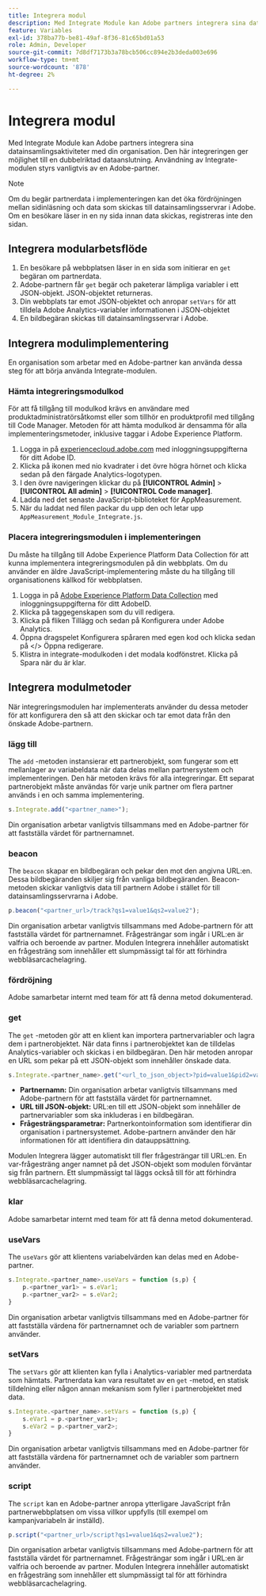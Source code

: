 ```yaml
---
title: Integrera modul
description: Med Integrate Module kan Adobe partners integrera sina datainsamlingsaktiviteter med din organisation.
feature: Variables
exl-id: 378ba77b-be81-49af-8f36-81c65bd01a53
role: Admin, Developer
source-git-commit: 7d8df7173b3a78bcb506cc894e2b3deda003e696
workflow-type: tm+mt
source-wordcount: '878'
ht-degree: 2%

---
```


# Integrera modul

Med Integrate Module kan Adobe partners integrera sina datainsamlingsaktiviteter med din organisation. Den här integreringen ger möjlighet till en dubbelriktad dataanslutning. Användning av Integrate-modulen styrs vanligtvis av en Adobe-partner.

>[!NOTE]
>
>Om du begär partnerdata i implementeringen kan det öka fördröjningen mellan sidinläsning och data som skickas till datainsamlingsservrar i Adobe. Om en besökare läser in en ny sida innan data skickas, registreras inte den sidan.

## Integrera modularbetsflöde

1. En besökare på webbplatsen läser in en sida som initierar en `get` begäran om partnerdata.
2. Adobe-partnern får `get` begär och paketerar lämpliga variabler i ett JSON-objekt. JSON-objektet returneras.
3. Din webbplats tar emot JSON-objektet och anropar `setVars` för att tilldela Adobe Analytics-variabler informationen i JSON-objektet
4. En bildbegäran skickas till datainsamlingsservrar i Adobe.

## Integrera modulimplementering

En organisation som arbetar med en Adobe-partner kan använda dessa steg för att börja använda Integrate-modulen.

### Hämta integreringsmodulkod

För att få tillgång till modulkod krävs en användare med produktadministratörsåtkomst eller som tillhör en produktprofil med tillgång till Code Manager. Metoden för att hämta modulkod är densamma för alla implementeringsmetoder, inklusive taggar i Adobe Experience Platform.

1. Logga in på [experiencecloud.adobe.com](https://experiencecloud.adobe.com) med inloggningsuppgifterna för ditt Adobe ID.
1. Klicka på ikonen med nio kvadrater i det övre högra hörnet och klicka sedan på den färgade Analytics-logotypen.
1. I den övre navigeringen klickar du på **[!UICONTROL Admin]** > **[!UICONTROL All admin]** > **[!UICONTROL Code manager]**.
1. Ladda ned det senaste JavaScript-biblioteket för AppMeasurement.
1. När du laddat ned filen packar du upp den och letar upp `AppMeasurement_Module_Integrate.js`.

### Placera integreringsmodulen i implementeringen

Du måste ha tillgång till Adobe Experience Platform Data Collection för att kunna implementera integreringsmodulen på din webbplats. Om du använder en äldre JavaScript-implementering måste du ha tillgång till organisationens källkod för webbplatsen.

1. Logga in på [Adobe Experience Platform Data Collection](https://experience.adobe.com/data-collection) med inloggningsuppgifterna för ditt AdobeID.
1. Klicka på taggegenskapen som du vill redigera.
1. Klicka på fliken Tillägg och sedan på Konfigurera under Adobe Analytics.
1. Öppna dragspelet Konfigurera spåraren med egen kod och klicka sedan på &lt;/> Öppna redigerare.
1. Klistra in integrate-modulkoden i det modala kodfönstret. Klicka på Spara när du är klar.

## Integrera modulmetoder

När integreringsmodulen har implementerats använder du dessa metoder för att konfigurera den så att den skickar och tar emot data från den önskade Adobe-partnern.

### lägg till

The `add` -metoden instansierar ett partnerobjekt, som fungerar som ett mellanlager av variabeldata när data delas mellan partnersystem och implementeringen. Den här metoden krävs för alla integreringar. Ett separat partnerobjekt måste användas för varje unik partner om flera partner används i en och samma implementering.

```JavaScript
s.Integrate.add("<partner_name>");
```

Din organisation arbetar vanligtvis tillsammans med en Adobe-partner för att fastställa värdet för partnernamnet.

### beacon

The `beacon` skapar en bildbegäran och pekar den mot den angivna URL:en. Dessa bildbegäranden skiljer sig från vanliga bildbegäranden. Beacon-metoden skickar vanligtvis data till partnern Adobe i stället för till datainsamlingsservrarna i Adobe.

```JavaScript
p.beacon("<partner_url>/track?qs1=value1&qs2=value2");
```

Din organisation arbetar vanligtvis tillsammans med Adobe-partnern för att fastställa värdet för partnernamnet. Frågesträngar som ingår i URL:en är valfria och beroende av partner. Modulen Integrera innehåller automatiskt en frågesträng som innehåller ett slumpmässigt tal för att förhindra webbläsarcachelagring.

### fördröjning

Adobe samarbetar internt med team för att få denna metod dokumenterad.

### get

The `get` -metoden gör att en klient kan importera partnervariabler och lagra dem i partnerobjektet. När data finns i partnerobjektet kan de tilldelas Analytics-variabler och skickas i en bildbegäran. Den här metoden anropar en URL som pekar på ett JSON-objekt som innehåller önskade data.

```JavaScript
s.Integrate.<partner_name>.get("<url_to_json_object>?pid=value1&pid2=value2");
```

* **Partnernamn:** Din organisation arbetar vanligtvis tillsammans med Adobe-partnern för att fastställa värdet för partnernamnet.
* **URL till JSON-objekt:** URL:en till ett JSON-objekt som innehåller de partnervariabler som ska inkluderas i en bildbegäran.
* **Frågesträngsparametrar:** Partnerkontoinformation som identifierar din organisation i partnersystemet. Adobe-partnern använder den här informationen för att identifiera din datauppsättning.

Modulen Integrera lägger automatiskt till fler frågesträngar till URL:en. En var-frågesträng anger namnet på det JSON-objekt som modulen förväntar sig från partnern. Ett slumpmässigt tal läggs också till för att förhindra webbläsarcachelagring.

### klar

Adobe samarbetar internt med team för att få denna metod dokumenterad.

### useVars

The `useVars` gör att klientens variabelvärden kan delas med en Adobe-partner.

```JavaScript
s.Integrate.<partner_name>.useVars = function (s,p) {
    p.<partner_var1> = s.eVar1;
    p.<partner_var2> = s.eVar2;
}
```

Din organisation arbetar vanligtvis tillsammans med en Adobe-partner för att fastställa värdena för partnernamnet och de variabler som partnern använder.

### setVars

The `setVars` gör att klienten kan fylla i Analytics-variabler med partnerdata som hämtats. Partnerdata kan vara resultatet av en `get` -metod, en statisk tilldelning eller någon annan mekanism som fyller i partnerobjektet med data.

```JavaScript
s.Integrate.<partner_name>.setVars = function (s,p) {
    s.eVar1 = p.<partner_var1>;
    s.eVar2 = p.<partner_var2>;
}
```

Din organisation arbetar vanligtvis tillsammans med en Adobe-partner för att fastställa värdena för partnernamnet och de variabler som partnern använder.

### script

The `script` kan en Adobe-partner anropa ytterligare JavaScript från partnerwebbplatsen om vissa villkor uppfylls (till exempel om kampanjvariabeln är inställd).

```JavaScript
p.script("<partner_url>/script?qs1=value1&qs2=value2");
```

Din organisation arbetar vanligtvis tillsammans med Adobe-partnern för att fastställa värdet för partnernamnet. Frågesträngar som ingår i URL:en är valfria och beroende av partner. Modulen Integrera innehåller automatiskt en frågesträng som innehåller ett slumpmässigt tal för att förhindra webbläsarcachelagring.

